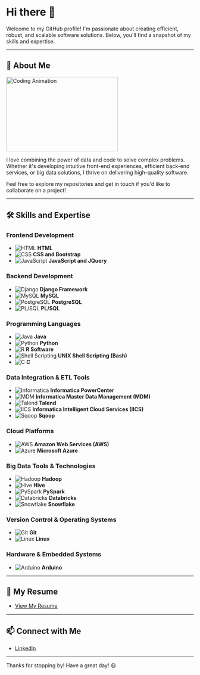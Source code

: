 # Hi there 👋

Welcome to my GitHub profile! I'm passionate about creating efficient, robust, and scalable software solutions. Below, you'll find a snapshot of my skills and expertise.

---

## 🌟 About Me

<img src="./assets/coding-animation.gif" width="300" height="200" alt="Coding Animation">

I love combining the power of data and code to solve complex problems. Whether it's developing intuitive front-end experiences, efficient back-end services, or big data solutions, I thrive on delivering high-quality software.

Feel free to explore my repositories and get in touch if you'd like to collaborate on a project!

---

## 🛠️ Skills and Expertise

### Frontend Development
- ![HTML](./assets/html.png) **HTML**
- ![CSS](./assets/css.png) **CSS and Bootstrap**
- ![JavaScript](./assets/javascript.png) **JavaScript and JQuery**

### Backend Development
- ![Django](./assets/django.png) **Django Framework**
- ![MySQL](./assets/mysql.png) **MySQL**
- ![PostgreSQL](./assets/postgresql.png) **PostgreSQL**
- ![PL/SQL](./assets/plsql.png) **PL/SQL**

### Programming Languages
- ![Java](./assets/java.png) **Java**
- ![Python](./assets/python.png) **Python**
- ![R](./assets/r.png) **R Software**
- ![Shell Scripting](./assets/unix.png) **UNIX Shell Scripting (Bash)**
- ![C](./assets/c.png) **C**

### Data Integration & ETL Tools
- ![Informatica](./assets/informatica.png) **Informatica PowerCenter**
- ![MDM](./assets/mdm.png) **Informatica Master Data Management (MDM)**
- ![Talend](./assets/talend.png) **Talend**
- ![IICS](./assets/iics.png) **Informatica Intelligent Cloud Services (IICS)**
- ![Sqoop](./assets/sqoop.png) **Sqoop**

### Cloud Platforms
- ![AWS](./assets/aws.png) **Amazon Web Services (AWS)**
- ![Azure](./assets/azure.png) **Microsoft Azure**

### Big Data Tools & Technologies
- ![Hadoop](./assets/hadoop.png) **Hadoop**
- ![Hive](./assets/hive.png) **Hive**
- ![PySpark](./assets/pyspark.png) **PySpark**
- ![Databricks](./assets/databricks.png) **Databricks**
- ![Snowflake](./assets/snowflake.png) **Snowflake**

### Version Control & Operating Systems
- ![Git](./assets/git.png) **Git**
- ![Linux](./assets/linux.png) **Linux**

### Hardware & Embedded Systems 
- ![Arduino](./assets/arduino.png) **Arduino**

---

## 📄 My Resume 
- [View My Resume](https://github.com/yourusername/yourrepository/raw/main/assets/yourresume.pdf)

---

## 📫 Connect with Me

- [LinkedIn](https://www.linkedin.com)

---

Thanks for stopping by! Have a great day! 😃
